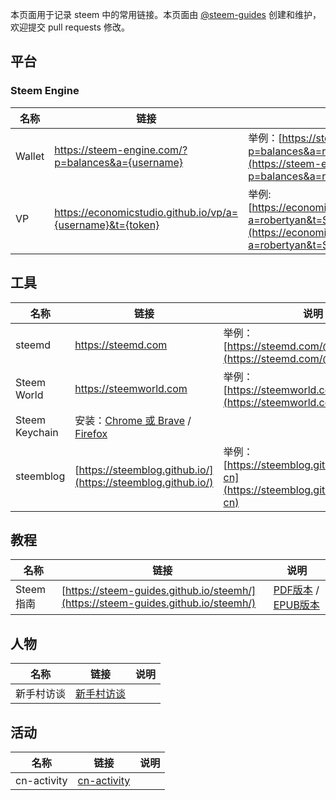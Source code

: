 本页面用于记录 steem 中的常用链接。本页面由 [@steem-guides](https://busy.org/@steem-guides) 创建和维护，欢迎提交 pull requests 修改。


## 平台

### Steem Engine

名称 | 链接 | 说明
-- | -- | --
Wallet | https://steem-engine.com/?p=balances&a={username} | 举例：[https://steem-engine.com/?p=balances&a=robertyan](https://steem-engine.com/?p=balances&a=robertyan)
VP | https://economicstudio.github.io/vp/a={username}&t={token} | 举例: [https://economicstudio.github.io/vp/?a=robertyan&t=SCT](https://economicstudio.github.io/vp/?a=robertyan&t=SCT)


## 工具

名称 | 链接 | 说明
-- | -- | --
steemd | https://steemd.com | 举例：[https://steemd.com/@robertyan](https://steemd.com/@robertyan)
Steem World | https://steemworld.com | 举例：[https://steemworld.com/@robertyan](https://steemworld.com/@robertyan)
Steem Keychain | 安装：[Chrome 或 Brave](https://chrome.google.com/webstore/detail/steem-keychain/lkcjlnjfpbikmcmbachjpdbijejflpcm) / [Firefox](https://addons.mozilla.org/en-US/firefox/addon/steem-keychain/)
steemblog | [https://steemblog.github.io/](https://steemblog.github.io/) | 举例：[https://steemblog.github.io/@team-cn](https://steemblog.github.io/@team-cn)


## 教程

名称 | 链接 | 说明
-- | -- | --
Steem指南 | [https://steem-guides.github.io/steemh/](https://steem-guides.github.io/steemh/) | [PDF版本](https://steem-guides.github.io/steemh/steemh.pdf) / [EPUB版本](https://steem-guides.github.io/steemh/steemh.epub)


## 人物

名称 | 链接 | 说明
-- | -- | --
新手村访谈 | [新手村访谈](https://steemblog.github.io/@team-cn/tags/cn-interview/) | 


## 活动

名称 | 链接 | 说明
-- | -- | --
cn-activity | [cn-activity](https://busy.org/@cn-activity) | 




